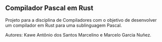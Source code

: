 ## Compilador Pascal em Rust

Projeto para a disciplina de Compiladores com o objetivo de desenvolver um compilador em Rust para uma sublinguagem Pascal.

Autores: Kawe Antônio dos Santos Marcelino e Marcelo Garcia Nuñez.
